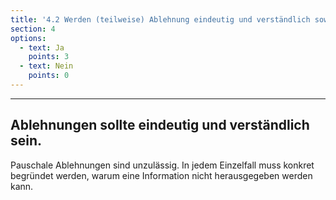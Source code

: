 ```yaml
---
title: '4.2 Werden (teilweise) Ablehnung eindeutig und verständlich sowie konkret auf den Einzelfall bezogen begründet?'
section: 4
options:
  - text: Ja
    points: 3
  - text: Nein
    points: 0
---
```

---
## Ablehnungen sollte eindeutig und verständlich sein.

Pauschale Ablehnungen sind unzulässig. In jedem Einzelfall muss konkret begründet werden, warum eine Information nicht herausgegeben werden kann.
